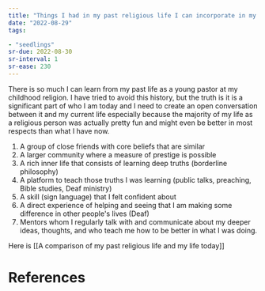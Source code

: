 ```yaml
---
title: "Things I had in my past religious life I can incorporate in my current life"
date: "2022-08-29"
tags:

- "seedlings"
sr-due: 2022-08-30
sr-interval: 1
sr-ease: 230
---
```


There is so much I can learn from my past life as a young pastor at my childhood religion. I have tried to avoid this history, but the truth is it is a significant part of who I am today and I need to create an open conversation between it and my current life especially because the majority of my life as a religious person was actually pretty fun and might even be better in most respects than what I have now.

1. A group of close friends with core beliefs that are similar
2. A larger community where a measure of prestige is possible
3. A rich inner life that consists of learning deep truths (borderline philosophy)
4. A platform to teach those truths I was learning (public talks, preaching, Bible studies, Deaf ministry)
5. A skill (sign language) that I felt confident about
6. A direct experience of helping and seeing that I am making some difference in other people's lives (Deaf)
7. Mentors whom I regularly talk with and communicate about my deeper ideas, thoughts, and who teach me how to be better in what I was doing.

Here is [[A comparison of my past religious life and my life today]]

# References